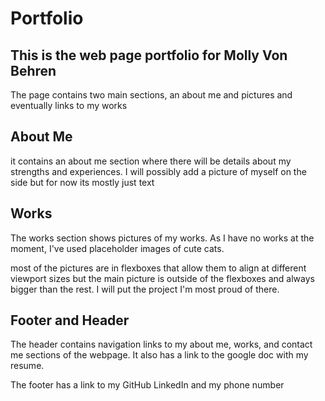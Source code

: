 # Portfolio

## This is the web page portfolio for Molly Von Behren

The page contains two main sections, an about me and pictures and eventually links to my works

## About Me

it contains an about me section where there will be details about my strengths and experiences. I will possibly add a picture of myself on the side but for now its mostly just text

## Works

The works section shows pictures of my works. As I have no works at the moment, I've used placeholder images of cute cats.

most of the pictures are in flexboxes that allow them to align at different viewport sizes but the main picture is outside of the flexboxes and always bigger than the rest. I will put the project I'm most proud of there.

## Footer and Header

The header contains navigation links to my about me, works, and contact me sections of the webpage. It also has a link to the google doc with my resume.

The footer has a link to my GitHub LinkedIn and my phone number